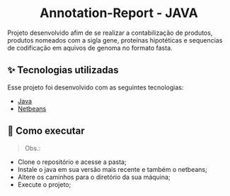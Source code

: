 
<h1 align="center"> Annotation-Report - JAVA</h1>

<p>Projeto desenvolvido afim de se realizar a contabilização de produtos, produtos nomeados com a sigla gene, proteínas hipotéticas e sequencias de codificação em aquivos de genoma no formato fasta. </p>

## ✨ Tecnologias utilizadas
Esse projeto foi desenvolvido com as seguintes tecnologias:

- [Java](https://www.java.com/pt-BR/)
- [Netbeans](https://netbeans.apache.org/download/index.html)


## 🚀 Como executar

> Obs.: 
- Clone o repositório e acesse a pasta;
- Instale o java em sua versão mais recente e também o netbeans;
- Altere os caminhos para o diretório da sua máquina;
- Execute o projeto;

